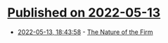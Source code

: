 # [Published on 2022-05-13](index.md)

* [2022-05-13, 18:43:58](https://news.ycombinator.com/item?id=31371155) - [The Nature of the Firm](https://en.wikipedia.org/wiki/The_Nature_of_the_Firm)

